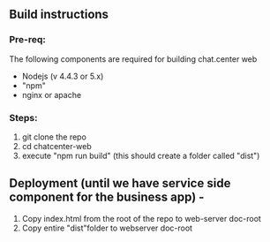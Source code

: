 ## Build instructions

### Pre-req:

The following components are required for building chat.center web
+ Nodejs (v 4.4.3 or 5.x)
+ "npm"
+ nginx or apache

### Steps:
1. git clone the repo
2. cd chatcenter-web
3. execute "npm run build" (this should create a folder called "dist")

## Deployment (until we have service side component for the business app) -
1. Copy index.html from the root of the repo to web-server doc-root
2. Copy entire "dist"folder to webserver doc-root
